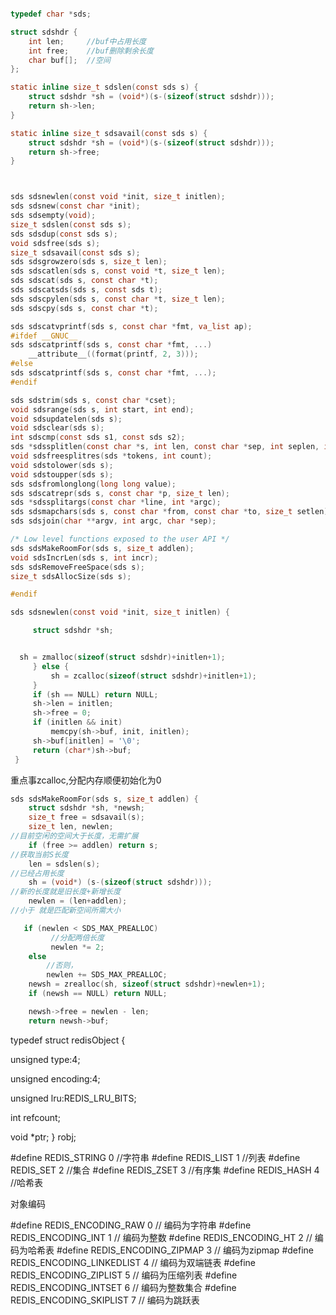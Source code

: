 ```c

typedef char *sds;

struct sdshdr {
    int len;     //buf中占用长度
    int free;    //buf删除剩余长度
    char buf[];  //空间
};

static inline size_t sdslen(const sds s) {
    struct sdshdr *sh = (void*)(s-(sizeof(struct sdshdr)));
    return sh->len;
}

static inline size_t sdsavail(const sds s) {
    struct sdshdr *sh = (void*)(s-(sizeof(struct sdshdr)));
    return sh->free;
}



sds sdsnewlen(const void *init, size_t initlen);
sds sdsnew(const char *init);
sds sdsempty(void);
size_t sdslen(const sds s);
sds sdsdup(const sds s);
void sdsfree(sds s);
size_t sdsavail(const sds s);
sds sdsgrowzero(sds s, size_t len);
sds sdscatlen(sds s, const void *t, size_t len);
sds sdscat(sds s, const char *t);
sds sdscatsds(sds s, const sds t);
sds sdscpylen(sds s, const char *t, size_t len);
sds sdscpy(sds s, const char *t);

sds sdscatvprintf(sds s, const char *fmt, va_list ap);
#ifdef __GNUC__
sds sdscatprintf(sds s, const char *fmt, ...)
    __attribute__((format(printf, 2, 3)));
#else
sds sdscatprintf(sds s, const char *fmt, ...);
#endif

sds sdstrim(sds s, const char *cset);
void sdsrange(sds s, int start, int end);
void sdsupdatelen(sds s);
void sdsclear(sds s);
int sdscmp(const sds s1, const sds s2);
sds *sdssplitlen(const char *s, int len, const char *sep, int seplen, int *count);
void sdsfreesplitres(sds *tokens, int count);
void sdstolower(sds s);
void sdstoupper(sds s);
sds sdsfromlonglong(long long value);
sds sdscatrepr(sds s, const char *p, size_t len);
sds *sdssplitargs(const char *line, int *argc);
sds sdsmapchars(sds s, const char *from, const char *to, size_t setlen);
sds sdsjoin(char **argv, int argc, char *sep);

/* Low level functions exposed to the user API */
sds sdsMakeRoomFor(sds s, size_t addlen);
void sdsIncrLen(sds s, int incr);
sds sdsRemoveFreeSpace(sds s);
size_t sdsAllocSize(sds s);

#endif

```

```c
sds sdsnewlen(const void *init, size_t initlen) {

     struct sdshdr *sh;


  sh = zmalloc(sizeof(struct sdshdr)+initlen+1);
     } else {
         sh = zcalloc(sizeof(struct sdshdr)+initlen+1);
     }
     if (sh == NULL) return NULL;
     sh->len = initlen;
     sh->free = 0;
     if (initlen && init)
         memcpy(sh->buf, init, initlen);
     sh->buf[initlen] = '\0';
     return (char*)sh->buf;
 }
```
重点事zcalloc,分配内存顺便初始化为0


```c
sds sdsMakeRoomFor(sds s, size_t addlen) {
    struct sdshdr *sh, *newsh;
    size_t free = sdsavail(s);
    size_t len, newlen;
//目前空闲的空间大于长度，无需扩展
    if (free >= addlen) return s;
//获取当前S长度
    len = sdslen(s);
//已经占用长度
    sh = (void*) (s-(sizeof(struct sdshdr)));
//新的长度就是旧长度+新增长度
    newlen = (len+addlen);
//小于 就是匹配新空间所需大小

   if (newlen < SDS_MAX_PREALLOC)
         //分配两倍长度       
         newlen *= 2;
    else
        //否则，
        newlen += SDS_MAX_PREALLOC;
    newsh = zrealloc(sh, sizeof(struct sdshdr)+newlen+1);
    if (newsh == NULL) return NULL;

    newsh->free = newlen - len;
    return newsh->buf;
```



typedef struct redisObject {
     

   unsigned type:4;
 
   unsigned encoding:4;

   unsigned lru:REDIS_LRU_BITS; 


   int refcount;

   void *ptr;
} robj;



#define REDIS_STRING 0  //字符串
#define REDIS_LIST   1  //列表
#define REDIS_SET    2  //集合
#define REDIS_ZSET   3  //有序集
#define REDIS_HASH   4  //哈希表


对象编码

#define REDIS_ENCODING_RAW 0 // 编码为字符串
#define REDIS_ENCODING_INT 1 // 编码为整数
#define REDIS_ENCODING_HT 2 // 编码为哈希表
#define REDIS_ENCODING_ZIPMAP 3 // 编码为zipmap
#define REDIS_ENCODING_LINKEDLIST 4 // 编码为双端链表
#define REDIS_ENCODING_ZIPLIST 5 // 编码为压缩列表
#define REDIS_ENCODING_INTSET 6 // 编码为整数集合
#define REDIS_ENCODING_SKIPLIST 7 // 编码为跳跃表



